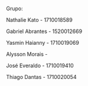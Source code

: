 Grupo:

Nathalie Kato - 1710018589

Gabriel Abrantes - 1520012669

Yasmin Haianny - 1710019069

Alysson Morais - 

José Everaldo - 1710019410

Thiago Dantas - 1710020054
